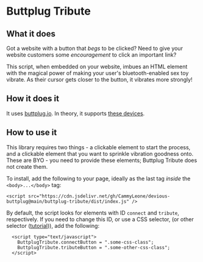 # Buttplug Tribute

## What it does

Got a website with a button that *begs* to be clicked?  Need to give your website customers some *encouragement* to click an important link?

This script, when embedded on your website, imbues an HTML element with the magical power of making your user's bluetooth-enabled sex toy vibrate.  As their cursor gets closer to the button, it vibrates more strongly!

## How it does it

It uses [buttplug.io](http://buttplug.io).  In theory, it supports [these devices](https://iostindex.com/?filter0Features=OutputsVibrators&filter1ButtplugSupport=2).

## How to use it

This library requires two things - a clickable element to start the process, and a clickable element that you want to sprinkle vibration goodness onto.  These are BYO - you need to provide these elements; Buttplug Tribute does not create them.

To install, add the following to your page, ideally as the last tag *inside* the `<body>...</body>` tag:

```
<script src="https://cdn.jsdelivr.net/gh/CammyLeone/devious-buttplug@main/buttplug-tribute/dist/index.js" />
```

By default, the script looks for elements with ID `connect` and `tribute`, respectively. If you need to change this ID, or use a CSS selector, (or other selector ([tutorial](https://developer.mozilla.org/en-US/docs/Web/API/Document_object_model/Locating_DOM_elements_using_selectors))), add the following:

```
  <script type="text/javascript">
    ButtplugTribute.connectButton = ".some-css-class";
    ButtplugTribute.tributeButton = ".some-other-css-class";
  </script>
```
